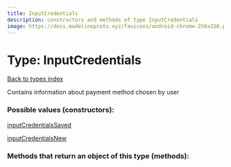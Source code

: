 ```yaml
---
title: InputCredentials
description: constructors and methods of type InputCredentials
image: https://docs.madelineproto.xyz/favicons/android-chrome-256x256.png
---
```

# Type: InputCredentials  
[Back to types index](index.md)



Contains information about payment method chosen by user

### Possible values (constructors):

[inputCredentialsSaved](../constructors/inputCredentialsSaved.md)  

[inputCredentialsNew](../constructors/inputCredentialsNew.md)  



### Methods that return an object of this type (methods):



